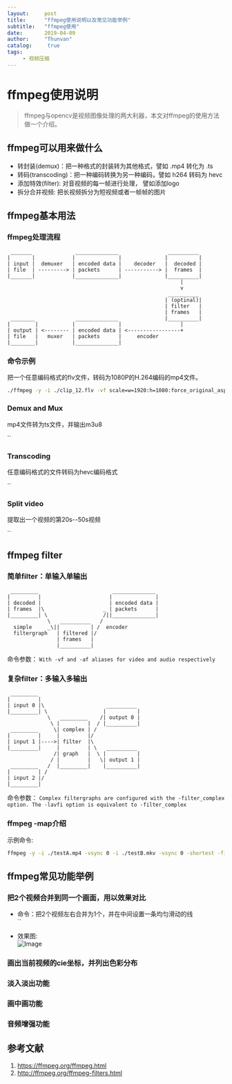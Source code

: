 ```yaml
---
layout:     post
title:      "ffmpeg使用说明以及常见功能举例"
subtitle:   "ffmpeg使用"
date:       2019-04-09
author:     "Thunvan"
catalog:     true
tags:        
     - 视频压缩
---
```


# ffmpeg使用说明

> ffmpeg与opencv是视频图像处理的两大利器，本文对ffmpeg的使用方法做一个介绍。

## ffmpeg可以用来做什么

* 转封装(demux)：把一种格式的封装转为其他格式，譬如 .mp4 转化为 .ts  
* 转码(transcoding)：把一种编码转换为另一种编码，譬如 h264 转码为 hevc  
* 添加特效(filter): 对音视频的每一帧进行处理， 譬如添加logo
* 拆分合并视频: 把长视频拆分为短视频或者一帧帧的图片

## ffmpeg基本用法

### ffmpeg处理流程

```commit
 _______              ______________                __________
|       |            |              |              |          |  
| input |  demuxer   | encoded data |    decoder   |  decoded |
| file  | ---------> | packets      | -----------> |  frames  |
|_______|            |______________|              |__________|
                                                        |
                                                        v
                                                    __________  
                                                   | (optinal)|
                                                   | filter   |
                                                   | frames   |
 ________             ______________               |__________|  
|        |           |              |                   |
| output | <-------- | encoded data | <-----------------+
| file   |   muxer   | packets      |     encoder
|________|           |______________|
```

### 命令示例

把一个任意编码格式的flv文件，转码为1080P的H.264编码的mp4文件。

```bash
./ffmpeg -y -i ./clip_12.flv -vf scale=w=1920:h=1080:force_original_aspect_ratio=decrease:flags=lanczos,setpts=PTS-STARTPTS -vcodec libx264 -x264-params psnr=1:ssim=1:stitchable=1:keyint=150:crf=21 -acodec copy ./clip_12_crf21.mp4
```

### Demux and Mux

mp4文件转为ts文件，并输出m3u8

``

### Transcoding

任意编码格式的文件转码为hevc编码格式

``

### Split video

提取出一个视频的第20s--50s视频

``

## ffmpeg filter

### 简单filter：单输入单输出

```commit
 _________                        ______________
|         |                      |              |
| decoded |                      | encoded data |
| frames  |\                   _ | packets      |
|_________| \                  /||______________|
             \   __________   /
  simple     _\||          | /  encoder
  filtergraph   | filtered |/
                | frames   |
                |__________|
```

命令参数： `With -vf and -af aliases for video and audio respectively`

### 复杂filter：多输入多输出

```commit
 _________
|         |
| input 0 |\                    __________
|_________| \                  |          |
             \   _________    /| output 0 |
              \ |         |  / |__________|
 _________     \| complex | /
|         |     |         |/
| input 1 |---->| filter  |\
|_________|     |         | \   __________
               /| graph   |  \ |          |
              / |         |   \| output 1 |
 _________   /  |_________|    |__________|
|         | /
| input 2 |/
|_________|
```

命令参数： `Complex filtergraphs are configured with the -filter_complex option. The -lavfi option is equivalent to -filter_complex`

### ffmpeg -map介绍

示例命令:  

```bash
ffmpeg -y -i ./testA.mp4 -vsync 0 -i ./testB.mkv -vsync 0 -shortest -filter_complex "[0:v][1:v]scale2ref=flags=lanczos[s0][d0];[s0]split=2[s][s1];[d0]split=2[d][d1];[s][d]psnr="stats_file=./psnr_q.info:shortest=1[s3]"" -map [s1] src.yuv -map [d1] dst.yuv -map [s3] -f null -
```

## ffmpeg常见功能举例

### 把2个视频合并到同一个画面，用以效果对比

* 命令：把2个视频左右合并为1个，并在中间设置一条均匀滑动的线  
  ``

* 效果图:  
  ![Image](aaa.jpg)

### 画出当前视频的cie坐标，并列出色彩分布

### 淡入淡出功能

### 画中画功能

### 音频增强功能

## 参考文献

1. <https://ffmpeg.org/ffmpeg.html>  
2. <http://ffmpeg.org/ffmpeg-filters.html>